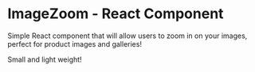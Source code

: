 # ImageZoom - React Component

Simple React component that will allow users to zoom in on your images, perfect for product images and galleries!

Small and light weight!